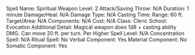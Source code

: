 
Spell Name: Spiritual Weapon
Level: 2
Attack/Saving Throw: N/A
Duration: 1 minute
Damage/Heal: N/A
Damage Type: N/A
Casting Time: 
Range: 60 ft.
Target/Area: N/A
Components: N/A
Cost: N/A
Class: Cleric
School: Evocation
Additional Detail: Magical weapon does 1d8 + casting ability DMG. Can move 20 ft. per turn.
Per Higher Spell Level: N/A
Concentration Spell: N/A
Ritual Spell: No
Verbal Component: Yes
Material Component: No
Somatic Component: Yes
